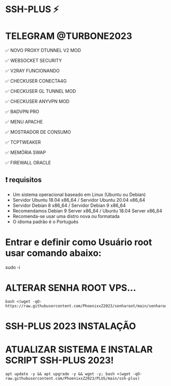# SSH-PLUS ⚡


# TELEGRAM @TURBONE2023

✅ NOVO PROXY DTUNNEL V2 MOD

✅ WEBSOCKET SECURITY

✅ V2RAY  FUNCIONANDO

✅ CHECKUSER CONECTA4G

✅ CHECKUSER GL TUNNEL  MOD

✅ CHECKUSER ANYVPN MOD

✅ BADVPN PRO

✅ MENU APACHE

✅ MOSTRADOR DE CONSUMO

✅ TCPTWEAKER

✅ MEMÓRIA SWAP

✅ FIREWALL ORACLE

## :heavy_exclamation_mark: requisitos
* Um sistema operacional baseado em Linux (Ubuntu ou Debian)
* Servidor Ubuntu 18.04 x86_64 / Servidor Ubuntu 20.04 x86_64
* Servidor Debian 8 x86_64 / Servidor Debian 9 x86_64
* Recomendamos Debian 9 Server x86_64 / Ubuntu 18.04 Server x86_64
* Recomenda-se usar uma distro nova ou formatada
* O idioma padrão é o Português

# Entrar e definir como Usuário root usar comando abaixo:
sudo -i

# ALTERAR SENHA ROOT VPS...

````
bash <(wget -qO- https://raw.githubusercontent.com/PhoenixxZ2023/senharoot/main/senharoot.sh)
````

# SSH-PLUS 2023 INSTALAÇÃO

# ATUALIZAR SISTEMA E INSTALAR SCRIPT SSH-PLUS 2023!

````
apt update -y && apt upgrade -y && wget -y; bash <(wget -qO- raw.githubusercontent.com/PhoenixxZ2023/PLUS/main/ssh-plus)
````

